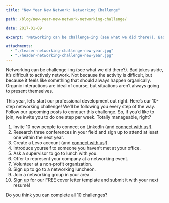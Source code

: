 ```yaml
---
title: "New Year New Network: Networking Challenge"

path: /blog/new-year-new-network-networking-challenge/

date: 2017-01-09

excerpt: "Networking can be challenge-ing (see what we did there?). Bad jokes aside, it’s difficult to actively network. Not because the activity is difficult, but because it feels like something that should always happen organically."

attachments:
  - "./teaser-networking-challenge-new-year.jpg"
  - "./header-networking-challenge-new-year.jpg"
---
```


Networking can be challenge-ing (see what we did there?). Bad jokes aside, it’s difficult to actively network. Not because the activity is difficult, but because it feels like something that should always happen organically. Organic interactions are ideal of course, but situations aren’t always going to present themselves. 

This year, let’s start our professional development out right. Here’s our 10-step networking challenge! We’ll be following you every step of the way. Follow our upcoming posts to conquer this challenge. So, if you’d like to join, we invite you to do one step per week. Totally manageable, right? 

1. Invite 10 new people to connect on LinkedIn (and [connect with us](/start-here/)!).
2. Research three conferences in your field and sign up to attend at least one within the next year.
3. Create a Levo account (and [connect with us](/start-here/)!). 
4. Introduce yourself to someone you haven’t met at your office.
5. Ask a supervisor to go to lunch with you.
6. Offer to represent your company at a networking event.
7. Volunteer at a non-profit organization.
8. Sign up to go to a networking luncheon.
9. Join a networking group in your area.
10. [Sign up](/join-pare-and-flourish/) for our FREE cover letter template and submit it with your next resumé!

Do you think you can complete all 10 challenges?